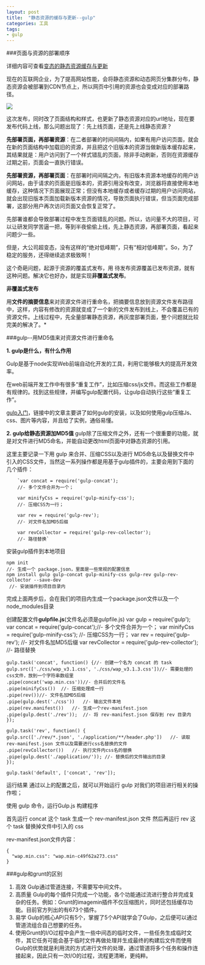 ```yaml
---
layout: post
title:  "静态资源的缓存与更新--gulp"
categories: 工具
tags:
- gulp
---
```


###页面与资源的部署顺序

详细内容可查看[变态的静态资源缓存与更新](http://div.io/topic/745)

现在的互联网企业，为了提高网站性能，会将静态资源和动态网页分集群分布，静态资源会被部署到CDN节点上，所以网页中引用的资源也会变成对应的部署路径。

![](http://i.imgur.com/yotdAod.png)

这次发布，同时改了页面结构和样式，也更新了静态资源对应的url地址，现在要发布代码上线，那么问题出现了：先上线页面，还是先上线静态资源？

**先部署页面，再部署资源**：在二者部署的时间间隔内，如果有用户访问页面，就会在新的页面结构中加载旧的资源，并且把这个旧版本的资源当做新版本缓存起来，其结果就是：用户访问到了一个样式错乱的页面，除非手动刷新，否则在资源缓存过期之前，页面会一直执行错误。

**先部署资源，再部署页面**：在部署时间间隔之内，有旧版本资源本地缓存的用户访问网站，由于请求的页面是旧版本的，资源引用没有改变，浏览器将直接使用本地缓存，这种情况下页面展现正常；但没有本地缓存或者缓存过期的用户访问网站，就会出现旧版本页面加载新版本资源的情况，导致页面执行错误，但当页面完成部署，这部分用户再次访问页面又会恢复正常了。

先部署谁都会导致部署过程中发生页面错乱的问题。所以，访问量不大的项目，可以让研发同学苦逼一把，等到半夜偷偷上线，先上静态资源，再部署页面，看起来问题少一些。

但是，大公司超变态，没有这样的“绝对低峰期”，只有“相对低峰期”。So，为了稳定的服务，还得继续追求极致啊！

这个奇葩问题，起源于资源的覆盖式发布，用 待发布资源覆盖已发布资源，就有这种问题。解决它也好办，就是实现**非覆盖式发布**。

**非覆盖式发布**

用**文件的摘要信息**来对资源文件进行重命名，把摘要信息放到资源文件发布路径中，这样，内容有修改的资源就变成了一个新的文件发布到线上，不会覆盖已有的资源文件。上线过程中，先全量部署静态资源，再灰度部署页面，整个问题就比较完美的解决了。*

###gulp--用MD5值来对资源文件进行重命名


**1. gulp是什么，有什么作用**

Gulp是基于node实现Web前端自动化开发的工具，利用它能够极大的提高开发效率。

在web前端开发工作中有很多“重复工作”，比如压缩css/js文件。而这些工作都是有规律的。找到这些规律，并编写gulp配置代码，让gulp自动执行这些“重复工作”。

[gulp入门](http://wiki.jikexueyuan.com/project/gulp-book/)，链接中的文章主要讲了如何gulp的安装，以及如何使用gulp压缩Js、css、图片等内容，并且给了实例，通俗易懂。

**2.  gulp给静态资源加MD5值**
gulp除了压缩文件之外，还有一个很重要的功能，就是对文件进行MD5命名，并能自动更改html页面中对静态资源的引用。

这里主要记录一下用 gulp 来合并、压缩CSS以及进行 MD5命名以及替换文件中引入的CSS文件，当然这一系列操作都是用基于gulp插件的，主要会用到下面的几个插件：

	    `var concat = require('gulp-concat');
    	//- 多个文件合并为一个；
    
    	var minifyCss = require('gulp-minify-css');
    	//- 压缩CSS为一行； 
    	
    	var rev = require('gulp-rev');
    	//- 对文件名加MD5后缀
    	
    	var revCollector = require('gulp-rev-collector');
    	//- 路径替换`
	
安装gulp插件到本地项目

    npm init
    //- 生成一个 package.json，里面是一些常规的配置信息
    npm install gulp gulp-concat gulp-minify-css gulp-rev gulp-rev-collector --save-dev
     //- 安装插件到项目目录内
完成上面两步后，会在我们的项目内生成一个package.json文件以及一个node_modules目录


创建配置文件**gulpfile.js**(文件名必须是gulpfile.js)
        var gulp = require('gulp');
    var concat = require('gulp-concat');//- 多个文件合并为一个；
    var minifyCss = require('gulp-minify-css'); //- 压缩CSS为一行；
    var rev = require('gulp-rev');  //- 对文件名加MD5后缀
    var revCollector = require('gulp-rev-collector');   //- 路径替换
    
    gulp.task('concat', function() {//- 创建一个名为 concat 的 task
    gulp.src(['./css/wap_v3.1.css', './css/wap_v3.1.3.css'])//- 需要处理的css文件，放到一个字符串数组里
    .pipe(concat('wap.min.css'))//- 合并后的文件名
    .pipe(minifyCss())  //- 压缩处理成一行
    .pipe(rev())//- 文件名加MD5后缀
    .pipe(gulp.dest('./css'))   //- 输出文件本地
    .pipe(rev.manifest())   //- 生成一个rev-manifest.json
    .pipe(gulp.dest('./rev'));  //- 将 rev-manifest.json 保存到 rev 目录内
    });
    
    gulp.task('rev', function() {
    gulp.src(['./rev/*.json', './application/**/header.php'])   //- 读取 rev-manifest.json 文件以及需要进行css名替换的文件
    .pipe(revCollector())   //- 执行文件内css名的替换
    .pipe(gulp.dest('./application/')); //- 替换后的文件输出的目录
    });
    
    gulp.task('default', ['concat', 'rev']);


运行结果
通过以上的配置之后，就可以开始运行 gulp 对我们的项目进行相关的操作啦；

使用 gulp 命令，运行Gulp.js 构建程序

首先运行 concat 这个 task 生成一个 rev-manifest.json 文件
然后再运行 rev 这个 task 替换掉文件中引入的 css

rev-manifest.json文件内容：

    {
      "wap.min.css": "wap.min-c49f62a273.css"
    }
	
###gulp和grunt的区别


1. 高效 Gulp通过管道连接，不需要写中间文件。
1. 高质量 Gulp的每个插件只完成一个功能，各个功能通过流进行整合并完成复杂的任务。例如：Grunt的imagemin插件不仅压缩图片，同时还包括缓存功能。目前官方列出的有673个插件。
1. 易学 Gulp的核心API只有5个，掌握了5个API就学会了Gulp，之后便可以通过管道流组合自己想要的任务。
1. 使用Grunt的I/O过程中会产生一些中间态的临时文件，一些任务生成临时文件，其它任务可能会基于临时文件再做处理并生成最终的构建后文件而使用Gulp的优势就是利用流的方式进行文件的处理，通过管道将多个任务和操作连接起来，因此只有一次I/O的过程，流程更清晰，更纯粹。
